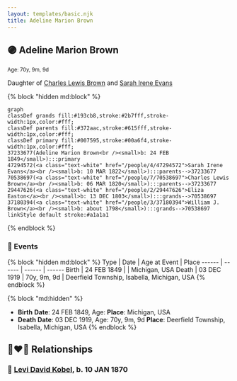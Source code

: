 ```yaml
---
layout: templates/basic.njk
title: Adeline Marion Brown
---
```

## 🟣 Adeline Marion Brown
<small>Age: 70y, 9m, 9d</small>

Daughter of [Charles Lewis Brown](/people/7/70538697) and [Sarah Irene Evans](/people/4/47294572)

{% block "hidden md:block" %}
```mermaid
graph
classDef grands fill:#193cb8,stroke:#2b7fff,stroke-width:1px,color:#fff;
classDef parents fill:#372aac,stroke:#615fff,stroke-width:1px,color:#fff;
classDef primary fill:#007595,stroke:#00a6f4,stroke-width:1px,color:#fff;
37233677(Adeline Marion Brown<br /><small>b: 24 FEB 1849</small>):::primary
47294572(<a class="text-white" href="/people/4/47294572">Sarah Irene Evans</a><br /><small>b: 10 MAR 1822</small>):::parents-->37233677
70538697(<a class="text-white" href="/people/7/70538697">Charles Lewis Brown</a><br /><small>b: 06 MAR 1820</small>):::parents-->37233677
29447626(<a class="text-white" href="/people/2/29447626">Eliza Easton</a><br /><small>b: 13 DEC 1803</small>):::grands-->70538697
37180394(<a class="text-white" href="/people/3/37180394">William J. Brown</a><br /><small>b: about 1798</small>):::grands-->70538697
linkStyle default stroke:#a1a1a1
```
{% endblock %}

### 📆 Events

{% block "hidden md:block" %}
Type | Date | Age at Event | Place
------ | ------ | ------ | ------
Birth | 24 FEB 1849 |  | Michigan, USA
Death | 03 DEC 1919 | 70y, 9m, 9d | Deerfield Township, Isabella, Michigan, USA
{% endblock %}

{% block "md:hidden" %}
- **Birth**
**Date**: 24 FEB 1849, Age:
**Place**: Michigan, USA
- **Death**
**Date**: 03 DEC 1919, Age: 70y, 9m, 9d
**Place**: Deerfield Township, Isabella, Michigan, USA
{% endblock %}

## 👩‍❤️‍👨 Relationships

### 🔵 [Levi David Kobel](/people/5/56833508), b. 10 JAN 1870
